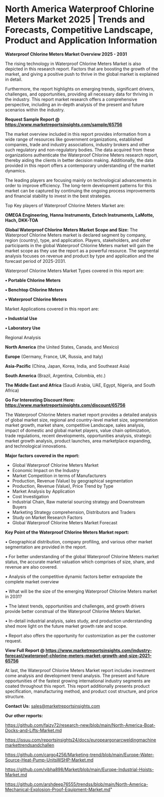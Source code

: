 # North America Waterproof Chlorine Meters Market 2025 | Trends and Forecasts, Competitive Landscape, Product and Application Information

<Strong> Waterproof Chlorine Meters Market Overview 2025 - 2031</strong>

The rising technology in Waterproof Chlorine Meters Market is also depicted in this research report. Factors that are boosting the growth of the market, and giving a positive push to thrive in the global market is explained in detail.

Furthermore, the report highlights on emerging trends, significant drivers, challenges, and opportunities, providing all necessary data for thriving in the industry. This report market research offers a comprehensive perspective, including an in-depth analysis of the present and future scenarios within the industry.

<strong>Request Sample Report @ <a href=https://www.marketreportsinsights.com/sample/65756>https://www.marketreportsinsights.com/sample/65756</a></strong>

The market overview included in this report provides information from a wide range of resources like government organizations, established companies, trade and industry associations, industry brokers and other such regulatory and non-regulatory bodies. The data acquired from these organizations authenticate the Waterproof Chlorine Meters research report, thereby aiding the clients in better decision making. Additionally, the data provided in this report offers a contemporary understanding of the market dynamics.

The leading players are focusing mainly on technological advancements in order to improve efficiency. The long-term development patterns for this market can be captured by continuing the ongoing process improvements and financial stability to invest in the best strategies.

Top Key players of Waterproof Chlorine Meters Market are:

<strong>OMEGA Engineering, Hanna Instruments, Extech Instruments, LaMotte, Hach, DKK-TOA</strong>

<strong><b>Global Waterproof Chlorine Meters Market Scope and Size:</b></strong>
The Waterproof Chlorine Meters market is declared segment by company, region (country), type, and application. Players, stakeholders, and other participants in the global Waterproof Chlorine Meters market will gain the market scope as they use the report as a powerful resource. The segmental analysis focuses on revenue and product by type and application and the forecast period of 2025-2031.

Waterproof Chlorine Meters Market Types covered in this report are:

<strong>• Portable Chlorine Meters

• Benchtop Chlorine Meters

• Waterproof Chlorine Meters</strong>

Market Applications covered in this report are:

<strong>• Industrial Use

• Laboratory Use</strong> 

Regional Analysis

<strong>North America</strong> (the United States, Canada, and Mexico)

<strong>Europe</strong> (Germany, France, UK, Russia, and Italy)

<strong>Asia-Pacific</strong> (China, Japan, Korea, India, and Southeast Asia)

<strong>South America</strong> (Brazil, Argentina, Colombia, etc.)

<strong>The Middle East and Africa</strong> (Saudi Arabia, UAE, Egypt, Nigeria, and South Africa)

<strong>Go For Interesting Discount Here: <a href=https://www.marketreportsinsights.com/discount/65756>https://www.marketreportsinsights.com/discount/65756</a></strong>

The Waterproof Chlorine Meters market report provides a detailed analysis of global market size, regional and country-level market size, segmentation market growth, market share, competitive Landscape, sales analysis, impact of domestic and global market players, value chain optimization, trade regulations, recent developments, opportunities analysis, strategic market growth analysis, product launches, area marketplace expanding, and technological innovations.

<strong><b>Major factors covered in the report:</b></strong>
<ul>
  <li>Global Waterproof Chlorine Meters Market </li>
  <li>Economic Impact on the Industry</li>
  <li>Market Competition in terms of Manufacturers</li>
  <li>Production, Revenue (Value) by geographical segmentation</li>
  <li>Production, Revenue (Value), Price Trend by Type</li>
  <li>Market Analysis by Application</li>
  <li>Cost Investigation</li>
  <li>Industrial Chain, Raw material sourcing strategy and Downstream Buyers</li>
  <li>Marketing Strategy comprehension, Distributors and Traders</li>
  <li>Study on Market Research Factors</li>
  <li>Global Waterproof Chlorine Meters Market Forecast</li>
</ul>

<strong><b>Key Point of the Waterproof Chlorine Meters Market report:</b></strong>

• Geographical distribution, company profiling, and various other market segmentation are provided in the report.

• For better understanding of the global Waterproof Chlorine Meters market status, the accurate market valuation which comprises of size, share, and revenue are also covered.

• Analysis of the competitive dynamic factors better extrapolate the complete market overview

• What will be the size of the emerging Waterproof Chlorine Meters market in 2031?

• The latest trends, opportunities and challenges, and growth drivers provide better construal of the Waterproof Chlorine Meters Market.

• In-detail industrial analysis, sales study, and production understanding shed more light on the future market growth rate and scope.

• Report also offers the opportunity for customization as per the customer request.

<strong><b>View Full Report @ <a href=https://www.marketreportsinsights.com/industry-forecast/waterproof-chlorine-meters-market-growth-and-size-2021-65756>https://www.marketreportsinsights.com/industry-forecast/waterproof-chlorine-meters-market-growth-and-size-2021-65756</a></b></strong>


At last, the Waterproof Chlorine Meters Market report includes investment come analysis and development trend analysis. The present and future opportunities of the fastest growing international industry segments are coated throughout this report. This report additionally presents product specification, manufacturing method, and product cost structure, and price structure.

<strong>Contact Us:</strong>
sales@marketreportsinsights.com

<strong>Our other reports:</strong>

<a href=https://github.com/faizy72/research-new/blob/main/North-America-Boat-Docks-and-Lifts-Market.md>https://github.com/faizy72/research-new/blob/main/North-America-Boat-Docks-and-Lifts-Market.md</a>

<a href=https://issuu.com/reportsinsights24/docs/europeargonarcweldingmachinemarkettrendsandchallen>https://issuu.com/reportsinsights24/docs/europeargonarcweldingmachinemarkettrendsandchallen</a>

<a href=https://github.com/cargo4256/Marketing-trend/blob/main/Europe-Water-Source-Heat-Pump-UnitsWSHP-Market.md>https://github.com/cargo4256/Marketing-trend/blob/main/Europe-Water-Source-Heat-Pump-UnitsWSHP-Market.md</a>

<a href=https://github.com/vibha898/Market/blob/main/Europe-Industrial-Hoists-Market.md>https://github.com/vibha898/Market/blob/main/Europe-Industrial-Hoists-Market.md</a>

<a href=https://github.com/arshdeep76555/trendss/blob/main/North-America-Mechanical-Explosion-Proof-Equipment-Market.md>https://github.com/arshdeep76555/trendss/blob/main/North-America-Mechanical-Explosion-Proof-Equipment-Market.md</a>"
